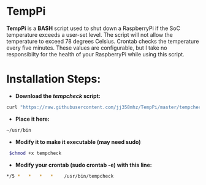 TempPi
======

**TempPi** is a **BASH** script used to shut down a RaspberryPi if the SoC temperature exceeds a user-set level. The script will not allow the temperature to exceed 78 degrees Celsius. Crontab checks the temperature every five minutes. These values are configurable, but I take no responsibilty for the health of your RaspberryPi while using this script.

# Installation Steps:

* **Download the *tempcheck* script:**

```bash
curl "https://raw.githubusercontent.com/jj358mhz/TempPi/master/tempcheck" -o tempcheck
```

* **Place it here:**

```bash
~/usr/bin
```

* **Modify it to make it executable (may need sudo)**

```bash
 $chmod +x tempcheck
```

* **Modify your crontab (sudo crontab -e) with this line:**

```bash
*/5 *   *   *   *    /usr/bin/tempcheck
```
